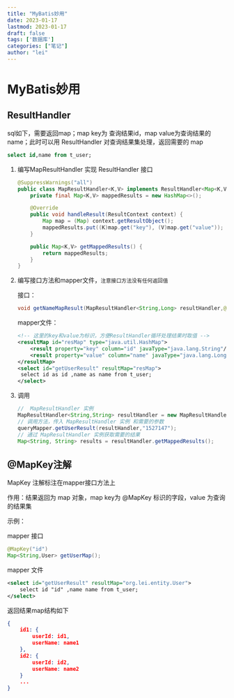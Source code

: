 ```yaml
---
title: "MyBatis妙用"
date: 2023-01-17
lastmod: 2023-01-17
draft: false
tags: ['数据库']
categories: ["笔记"]
author: "lei"
---
```


# MyBatis妙用

## ResultHandler

sql如下，需要返回map；map key为 查询结果id，map value为查询结果的 name；此时可以用 ResultHandler 对查询结果集处理，返回需要的 map

```sql
select id,name from t_user;
```

1. 编写MapResultHandler 实现 ResultHandler 接口

   ```java
   @SuppressWarnings("all")
   public class MapResultHandler<K,V> implements ResultHandler<Map<K,V>> {
       private final Map<K,V> mappedResults = new HashMap<>();
   
       @Override
       public void handleResult(ResultContext context) {
           Map map = (Map) context.getResultObject();
           mappedResults.put((K)map.get("key"), (V)map.get("value"));
       }
   
       public Map<K,V> getMappedResults() {
           return mappedResults;
       }
   }
   ```

2. 编写接口方法和mapper文件，`注意接口方法没有任何返回值`

   接口：

   ```java
   void getNameMapResult(MapResultHandler<String,Long> resultHandler,@Param("param") String param);
   ```

   mapper文件：

   ```xml
   <!-- 这里的key和value为标识，方便ResultHandler循环处理结果时取值 -->
   <resultMap id="resMap" type="java.util.HashMap">
       <result property="key" column="id" javaType="java.lang.String"/>
       <result property="value" column="name" javaType="java.lang.Long"/>
   </resultMap>
   <select id="getUserResult" resultMap="resMap">
   	select id as id ,name as name from t_user;
   </select>
   ```

3. 调用

   ```java
   //  MapResultHandler 实例
   MapResultHandler<String,String> resultHandler = new MapResultHandler<>();
   // 调用方法，传入 MapResultHandler 实例 和需要的参数
   queryMapper.getUserResult(resultHandler,"1527147");
   // 通过 MapResultHandler 实例获取需要的结果
   Map<String, String> results = resultHandler.getMappedResults();
   ```

## @MapKey注解

MapKey 注解标注在mapper接口方法上

作用：结果返回为 map 对象，map key为 @MapKey 标识的字段，value 为查询的结果集

示例：

mapper 接口

```java
@MapKey("id")
Map<String,User> getUserMap();
```

mapper 文件

```xml
<select id="getUserResult" resultMap="org.lei.entity.User">
	select id "id" ,name name from t_user;
</select>
```

返回结果map结构如下

```json
{
	id1: {
		userId: id1,
        userName: name1
	},
    id2: {
        userId: id2,
        userName: name2
    }
	...
}
```

